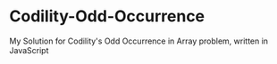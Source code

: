 # Codility-Odd-Occurrence
My Solution for Codility's Odd Occurrence in Array problem, written in JavaScript
